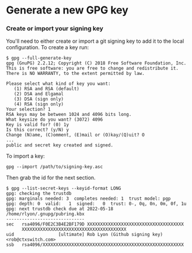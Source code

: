 # Generate a new GPG key


### Create or import your signing key

You'll need to either create or import a git signing key to add it to the local configuration.  To create a key run:

```
$ gpg --full-generate-key
gpg (GnuPG) 2.2.12; Copyright (C) 2018 Free Software Foundation, Inc.
This is free software: you are free to change and redistribute it.
There is NO WARRANTY, to the extent permitted by law.

Please select what kind of key you want:
   (1) RSA and RSA (default)
   (2) DSA and Elgamal
   (3) DSA (sign only)
   (4) RSA (sign only)
Your selection? 1
RSA keys may be between 1024 and 4096 bits long.
What keysize do you want? (3072) 4096
Key is valid for? (0) 1y
Is this correct? (y/N) y
Change (N)ame, (C)omment, (E)mail or (O)kay/(Q)uit? O
...
public and secret key created and signed.                                                     
```

To import a key:

```
gpg --import /path/to/signing-key.asc
```


Then grab the id for the next section.

```
$ gpg --list-secret-keys --keyid-format LONG
gpg: checking the trustdb
gpg: marginals needed: 3  completes needed: 1  trust model: pgp
gpg: depth: 0  valid:   1  signed:   0  trust: 0-, 0q, 0n, 0m, 0f, 1u
gpg: next trustdb check due at 2022-05-18
/home/rlyon/.gnupg/pubring.kbx
------------------------------
sec   rsa4096/F0E2C3B4E2BF179D XXXXXXXXXXXXXXXXXXXXXXXXXXXXXXXXXXXXX
      XXXXXXXXXXXXXXXXXXXXXXXXXXXXXXXXXXXXXXXX
uid                 [ultimate] Rob Lyon (Github signing key) <rob@ctxswitch.com>
ssb   rsa4096/XXXXXXXXXXXXXXXXXXXXXXXXXXXXXXXXXXXXXXXXXXXXXXXXXXXXXX
```


